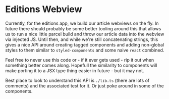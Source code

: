 # Editions Webview

Currently, for the editions app, we build our article webviews on the fly. In future there should probably be some better tooling around this that allows us to run a nice little parcel build and throw our article data into the webview via injected JS. Until then, and while we're still concatenating strings, this gives a nice API around creating tagged components and adding non-global styles to them similar to `styled-components` and some naive `react` combined.

Feel free to never use this code or - if it ever gets used - rip it out when something better comes along. Hopefull the similarity to components will make porting it to a JSX type thing easier in future - but it may not.

Best place to look to understand this API is `./lib.ts` (there are lots of comments) and the associated test for it. Or just poke around in some of the components.
